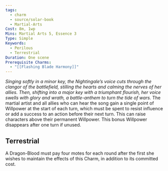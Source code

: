 ```yaml
---
tags:
  - charm
  - source/solar-book
  - Martial-Arts
Cost: 8m, 1wp
Mins: Martial Arts 5, Essence 3
Type: Simple
Keywords:
  - Perilous
  - Terrestrial
Duration: One scene
Prerequisite Charms:
  - "[[Flashing Blade Harmony]]"
---
```

*Singing softly in a minor key, the Nightingale’s voice cuts through the clangor of the battlefield, stilling the hearts and calming the nerves of her allies. Then, shifting into a major key with a triumphant flourish, her voice swells with glory and wrath, a battle-anthem to turn the tide of wars.*
The martial artist and all allies who can hear the song gain a single point of Willpower at the start of each turn, which must be spent to resist influence or add a success to an action before their next turn. This can raise characters above their permanent Willpower. This bonus Willpower disappears after one turn if unused. 
## Terrestrial
A Dragon-Blood must pay four motes for each round after the first she wishes to maintain the effects of this Charm, in addition to its committed cost.